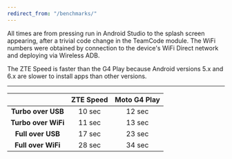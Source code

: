 ```yaml
---
redirect_from: "/benchmarks/"
---
```

All times are from pressing run in Android Studio to the splash screen appearing,
after a trivial code change in the TeamCode module. The WiFi numbers were
obtained by connection to the device's WiFi Direct network and deploying
via Wireless ADB.

The ZTE Speed is faster than the G4 Play because Android versions
5.x and 6.x are slower to install apps than other versions.

---

|                   |**ZTE Speed**|**Moto G4 Play**|
|:-----------------:|:-----------:|:--------------:|
|**Turbo over USB** |    10 sec   |     12 sec     |
|**Turbo over WiFi**|    11 sec   |     13 sec     |
| **Full over USB** |    17 sec   |     23 sec     |
|**Full over WiFi** |    28 sec   |     34 sec     |